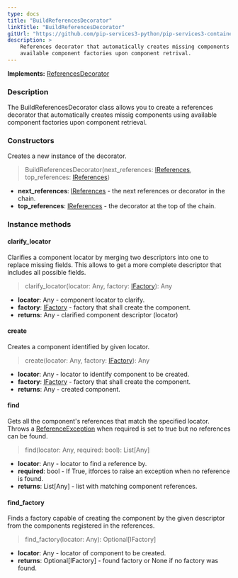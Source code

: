 ```yaml
---
type: docs
title: "BuildReferencesDecorator"
linkTitle: "BuildReferencesDecorator"
gitUrl: "https://github.com/pip-services3-python/pip-services3-container-python"
description: >
    References decorator that automatically creates missing components using
    available component factories upon component retrival.
---
```


**Implements:** [ReferencesDecorator](../references_decorator)

### Description

The BuildReferencesDecorator class allows you to create a references decorator that automatically creates missig components using available component factories upon component retrieval.

### Constructors
Creates a new instance of the decorator.

> BuildReferencesDecorator(next_references: [IReferences](../../../commons/refer/ireferences), top_references: [IReferences](../../../commons/refer/ireferences))

- **next_references**: [IReferences](../../../commons/refer/ireferences) - the next references or decorator in the chain.
- **top_references**: [IReferences](../../../commons/refer/ireferences) - the decorator at the top of the chain.

### Instance methods

#### clarify_locator
Clarifies a component locator by merging two descriptors into one to replace missing fields.
This allows to get a more complete descriptor that includes all possible fields.

> clarify_locator(locator: Any, factory: [IFactory](../../../components/build/ifactory)): Any
- **locator**: Any - component locator to clarify.
- **factory**: [IFactory](../../../components/build/ifactory) - factory that shall create the component.
- **returns**: Any - clarified component descriptor (locator)

#### create
Creates a component identified by given locator.

> create(locator: Any, factory: [IFactory](../../../components/build/ifactory)): Any
- **locator**: Any - locator to identify component to be created.
- **factory**: [IFactory](../../../components/build/ifactory) - factory that shall create the component.
- **returns**: Any - created component.

#### find
Gets all the component's references that match the specified locator.
Throws a [ReferenceException](../../../commons/refer/reference_exception) when required is set to true but no references can be found.

> find(locator: Any, required: bool): List[Any]
- **locator**: Any - locator to find a reference by.
- **required**: bool - If True, itforces to raise an exception when no reference is found.
- **returns**: List[Any] - list with matching component references.


#### find_factory
Finds a factory capable of creating the component by the given descriptor
from the components registered in the references.

> find_factory(locator: Any): Optional[IFactory]
- **locator**: Any - locator of component to be created.
- **returns**: Optional[IFactory] - found factory or None if no factory was found.
